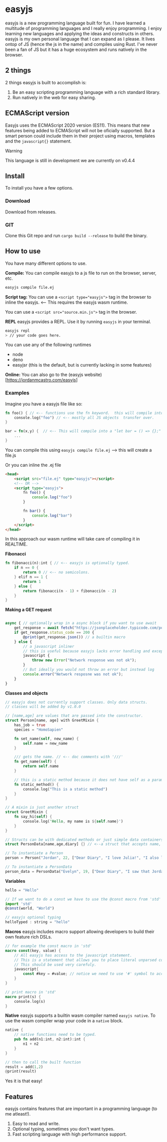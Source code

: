 # easyjs
easyjs is a new programming language built for fun.
I have learned a multitude of programming languages and I really enjoy programming. I enjoy learning new languages and applying the ideas and constructs
in others. easyjs is my own personal language that I can expand as I please. It lives ontop of JS (hence the js in the name) and compiles using Rust.
I've never been a fan of JS but it has a huge ecosystem and runs natively in the browser.

## 2 things
2 things easyjs is built to accomplish is:
1. Be an easy scripting programming language with a rich standard library.
2. Run natively in the web for easy sharing.

## ECMAScript version
Easyjs uses the ECMAScript 2020 version (ES11). 
This means that new features being added to ECMAScript will not be oficially supported. But a smart person could include them in their project 
using macros, templates and the `javascript{}` statement.

> [!WARNING]  
> This language is still in development we are currently on v0.4.4

## Install
To install you have a few options.

### Download
Download from releases.

### GIT
Clone this Git repo and run `cargo build --release` to build the binary.

## How to use
You have many different options to use. 

**Compile:**
You can compile easyjs to a js file to run on the browser, server, etc.
```bash
easyjs compile file.ej
```

**Script tag:**
You can use a `<script type="easyjs">` tag in the browser to inline the easyjs. <-- This requires the easyjs wasm runtime.

You can use a `<script src="source.min.js">` tag in the browser.

**REPL**
easyjs provides a REPL. Use it by running `easyjs` in your terminal.
```bash
easyjs repl
> // your code goes here.
```

You can use any of the following runtimes
- node
- deno
- easyjsr (this is the default, but is currently lacking in some features)

**Online:**
You can also go to the (easyjs website)[https://jordanmcastro.com/easyjs]

### Examples
Imagine you have a easyjs file like so:
```rust
fn foo() { // <-- functions use the fn keyword.  this will compile into a "function foo() {}"
    console.log("foo") // <-- mostly all JS objects  transfer over. 
}

bar = fn(x,y) {  // <-- This will compile into a "let bar = () => {};"
    ...
}
```
You can compile this using
`easyjs compile file.ej` --> this will create a file.js

Or you can inline the .ej file
```html
<head>
    <script src="file.ej" type="easyjs"></script>
    <!-- OR -->
    <script type="easyjs">
        fn foo() {
            console.log("foo")
        }

        fn bar() {
            console.log("bar")
        }
    </script>
</head>
```
In this approach our wasm runtime will take care of compiling it in REALTIME.

**Fibonacci**
```rust
fn fibonacci(n):int { // <-- easyjs is optionally typed. 
    if n == 0 {
        return 0 // <-- no semicolons.
    } elif n == 1 {
        return 1
    } else {
        return fibonacci(n - 1) + fibonacci(n - 2) 
    }
}
```

**Making a GET request**
```js

async { // optionally wrap in a async block if you want to use await
    get_response = await fetch("https://jsonplaceholder.typicode.com/posts/1")
    if get_response.status_code == 200 {
        @print(get_response.json()) // a builtin macro
    } else {
        // a javascript inliner
        // this is useful because easyjs lacks error handling and exception throwing.
        javascript {
            throw new Error("Network response was not ok");
        }
        // But ideally you would not throw an error but instead log
        console.error("Network resposne was not ok");
    }
}
```

**Classes and objects**
```rust
// easyjs does not currently support classes. Only data structs.
// classes will be added by v1.0.0

// [name,age] are values that are passed into the constructor.
struct Person[name, age] with GreetMixin {
    has_job = true
    species = "HomoSapien"

    fn set_name(self, new_name) {
        self.name = new_name
    }

    /// gets the name. // <-- doc comments with '///'
    fn get_name(self) {
        return self.name
    }

    // this is a static method because it does not have self as a paramater.
    fn static_method() {
        console.log("This is a static method")
    }
}

// A mixin is just another struct
struct GreetMixin {
    fn say_hi(self) {
        console.log('Hello, my name is ${self.name}')
    }
}

// Structs can be with dedicated methods or just simple data containers
struct PersonData[name,age,diary] {} // <--a struct that accepts name, age, and diary.

// To instantiate a Person
person = Person("Jordan", 22, ["Dear Diary", "I love Julia!", "I also love EasyJS!"])

// To instantiate a PersonData
person_data = PersonData("Evelyn", 19, ["Dear Diary", "I saw that Jordan loves a girl named Julia!", "Who is she???"])
```

**Variables**
```javascript
hello = "Hello"

// If we want to do a const we have to use the @const macro from 'std'
import 'std'
@const(world, "World")

// easyjs optional typing
helloTyped : string = "hello"
```

**Macros**
easyjs includes macro support allowing developers to build their own feature rich DSLs.
```rust
// for example the const macro in 'std'
macro const(key, value) {
    // All easyjs has access to the javascript statement.
    // This is a statement that allows you to place literal unparsed code into a context.
    // This should be used very carefuly.
    javascript{
        const #key = #value; // notice we need to use '#' symbol to access macro paramaters
    }
}

// print macro in 'std'
macro print(s) {
    console.log(s)
}
```

**Native**
easyjs supports a builtin wasm compiler named `easyjs native`. To use the wasm compiler wrap your code in a `native` block.
```rust
native {
    // native functions need to be typed.
    pub fn add(n1:int, n2:int):int {
        n1 + n2
    }
}

// then to call the built function
result = add(1,2)
@print(result)
```
Yes it is that easy!

## Features
easyjs contains features that are important in a programming language (to me atleast!).
1. Easy to read and write.
2. Optional typing, sometimes you don't want types.
3. Fast scripting language with high performance support.

<!-- ## Built with easyjs
Here is a list of projects using easyjs.

- The Pixel Game Engine: a game engine optomized for mobile builds that uses easyjs as it's scripting language. -->